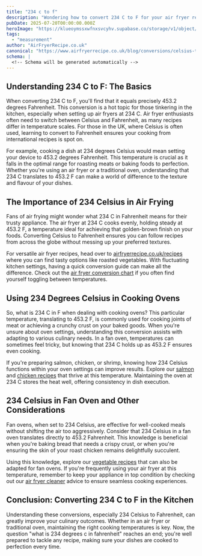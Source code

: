 ```yaml
---
title: "234 c to f"
description: "Wondering how to convert 234 C to F for your air fryer recipes? 234 Celsius is exactly 453.2 Fahrenheit. Discover why this temperature is often used in cooking and air frying and ensure your dishes are cooked perfectly every time."
pubDate: 2025-07-20T00:00:00.000Z
heroImage: "https://klueoymssxwfnxsvcyhv.supabase.co/storage/v1/object/public/Shmucket/234-c-to-f.png"
tags:
  - "measurement"
author: "AirFryerRecipe.co.uk"
canonical: "https://www.airfryerrecipe.co.uk/blog/conversions/celsius-to-fahrenheit/234-c-to-f"
schema: |
  <!-- Schema will be generated automatically -->
---
```


<h2 id="">Understanding 234 C to F: The Basics</h2><p id="">When converting 234 C to F, you'll find that it equals precisely 453.2 degrees Fahrenheit. This conversion is a hot topic for those tinkering in the kitchen, especially when setting up air fryers at 234 C. Air fryer enthusiasts often need to switch between Celsius and Fahrenheit, as many recipes differ in temperature scales. For those in the UK, where Celsius is often used, learning to convert to Fahrenheit ensures your cooking from international recipes is spot on.</p><p id="">For example, cooking a dish at 234 degrees Celsius would mean setting your device to 453.2 degrees Fahrenheit. This temperature is crucial as it falls in the optimal range for roasting meats or baking foods to perfection. Whether you're using an air fryer or a traditional oven, understanding that 234 C translates to 453.2 F can make a world of difference to the texture and flavour of your dishes.</p><h2 id="">The Importance of 234 Celsius in Air Frying</h2><p id="">Fans of air frying might wonder what 234 C in Fahrenheit means for their trusty appliance. The air fryer at 234 C cooks evenly, holding steady at 453.2 F, a temperature ideal for achieving that golden-brown finish on your foods. Converting Celsius to Fahrenheit ensures you can follow recipes from across the globe without messing up your preferred textures.</p><p id="">For versatile air fryer recipes, head over to <a href="https://www.airfryerrecipe.co.uk/recipes" id="">airfryerrecipe.co.uk/recipes</a> where you can find tasty options like roasted vegetables. With fluctuating kitchen settings, having a quick conversion guide can make all the difference. Check out the <a href="https://www.airfryerrecipe.co.uk/air-fryer-conversion-chart" id="">air fryer conversion chart</a> if you often find yourself toggling between temperatures.</p><h2 id="">Using 234 Degrees Celsius in Cooking Ovens</h2><p id="">So, what is 234 C in F when dealing with cooking ovens? This particular temperature, translating to 453.2 F, is commonly used for cooking joints of meat or achieving a crunchy crust on your baked goods. When you're unsure about oven settings, understanding this conversion assists with adapting to various culinary needs. In a fan oven, temperatures can sometimes feel tricky, but knowing that 234 C holds up as 453.2 F ensures even cooking.</p><p id="">If you're preparing salmon, chicken, or shrimp, knowing how 234 Celsius functions within your oven settings can improve results. Explore our <a href="https://www.airfryerrecipe.co.uk/recipe-category/salmon" id="">salmon</a> and <a href="https://www.airfryerrecipe.co.uk/recipe-category/chicken" id="">chicken recipes</a> that thrive at this temperature. Maintaining the oven at 234 C stores the heat well, offering consistency in dish execution.</p><h2 id="">234 Celsius in Fan Oven and Other Considerations</h2><p id="">Fan ovens, when set to 234 Celsius, are effective for well-cooked meals without shifting the air too aggressively. Consider that 234 Celsius in a fan oven translates directly to 453.2 Fahrenheit. This knowledge is beneficial when you're baking bread that needs a crispy crust, or when you're ensuring the skin of your roast chicken remains delightfully succulent.</p><p id="">Using this knowledge, explore our <a href="https://www.airfryerrecipe.co.uk/recipe-category/vegetables" id="">vegetable recipes</a> that can also be adapted for fan ovens. If you're frequently using your air fryer at this temperature, remember to keep your appliance in top condition by checking out our <a href="https://www.airfryerrecipe.co.uk/air-fryer-cleaner" id="">air fryer cleaner</a> advice to ensure seamless cooking experiences.</p><h2 id="">Conclusion: Converting 234 C to F in the Kitchen</h2><p id="">Understanding these conversions, especially 234 Celsius to Fahrenheit, can greatly improve your culinary outcomes. Whether in an air fryer or traditional oven, maintaining the right cooking temperatures is key. Now, the question "what is 234 degrees c in fahrenheit" reaches an end; you're well prepared to tackle any recipe, making sure your dishes are cooked to perfection every time.</p>

